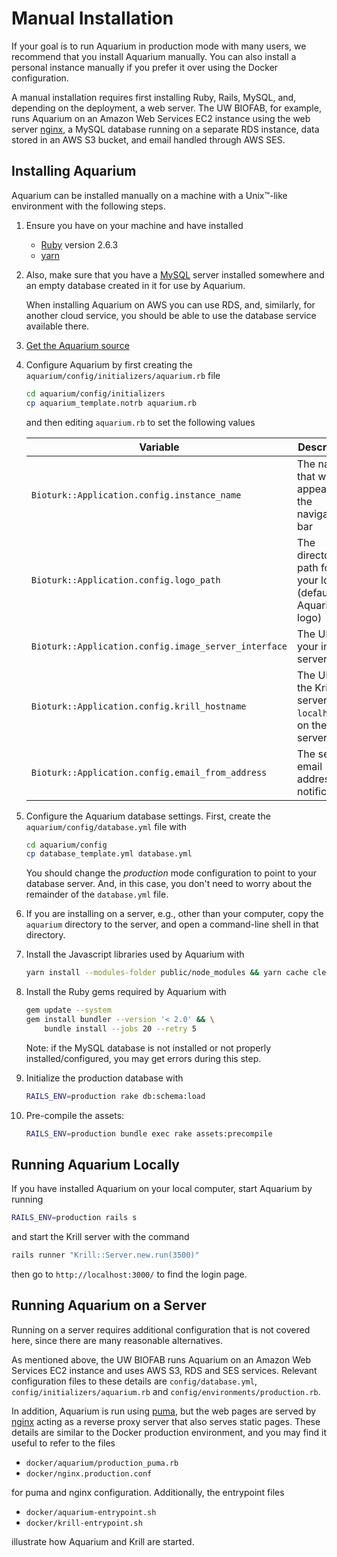 # Manual Installation

If your goal is to run Aquarium in production mode with many users, we recommend that you install Aquarium manually.
You can also install a personal instance manually if you prefer it over using the Docker configuration.

A manual installation requires first installing Ruby, Rails, MySQL, and, depending on the deployment, a web server.
The UW BIOFAB, for example, runs Aquarium on an Amazon Web Services EC2 instance using the web server [nginx](http://nginx.org), a MySQL database running on a separate RDS instance,
data stored in an AWS S3 bucket, and email handled through AWS SES.

## Installing Aquarium

Aquarium can be installed manually on a machine with a Unix&trade;-like environment with the following steps.

1.  Ensure you have  on your machine and have installed

    - [Ruby](https://www.ruby-lang.org/) version 2.6.3
    - [yarn](https://yarnpkg.com/)
      <br>

2.  Also, make sure that you have a [MySQL](https://www.mysql.com) server installed somewhere and an empty database created in it for use by Aquarium.

    When installing Aquarium on AWS you can use RDS, and, similarly, for another cloud service, you should be able to use the database service available there.

3.  <a href="#" onclick="select('Getting Started','Getting Aquarium')">
    Get the Aquarium source
    </a>

4.  Configure Aquarium by first creating the `aquarium/config/initializers/aquarium.rb` file

    ```bash
    cd aquarium/config/initializers
    cp aquarium_template.notrb aquarium.rb
    ```

    and then editing `aquarium.rb` to set the following values

    | Variable | Description |
    |----------|-------------|
    | `Bioturk::Application.config.instance_name` | The name that will appear on the navigation bar |
    | `Bioturk::Application.config.logo_path` | The directory path for your logo (default is Aquarium logo) |
    | `Bioturk::Application.config.image_server_interface` | The URL for your image server |
    | `Bioturk::Application.config.krill_hostname` | The URL for the Krill server. Use `localhost` if on the same server. |
    | `Bioturk::Application.config.email_from_address` | The sender email address for notifications |


5.  Configure the Aquarium database settings.
    First, create the `aquarium/config/database.yml` file with

    ```bash
    cd aquarium/config
    cp database_template.yml database.yml
    ```

    You should change the _production_ mode configuration to point to your database server.
    And, in this case, you don't need to worry about the remainder of the `database.yml` file.

6.  If you are installing on a server, e.g., other than your computer, copy the `aquarium` directory to the server, and open a command-line shell in that directory.

7. Install the Javascript libraries used by Aquarium with 

   ```bash
   yarn install --modules-folder public/node_modules && yarn cache clean
   ```

8.  Install the Ruby gems required by Aquarium with

    ```bash
    gem update --system
    gem install bundler --version '< 2.0' && \
        bundle install --jobs 20 --retry 5
    ```

    Note: if the MySQL database is not installed or not properly installed/configured, you may get errors during this step.

9.  Initialize the production database with

    ```bash
    RAILS_ENV=production rake db:schema:load
    ```

10. Pre-compile the assets:

    ```bash
    RAILS_ENV=production bundle exec rake assets:precompile
    ```

## Running Aquarium Locally

If you have installed Aquarium on your local computer, start Aquarium by running

```bash
RAILS_ENV=production rails s
```

and start the Krill server with the command

```bash
rails runner "Krill::Server.new.run(3500)"
```

then go to `http://localhost:3000/` to find the login page.

## Running Aquarium on a Server

Running on a server requires additional configuration that is not covered here, since there are many reasonable alternatives.

As mentioned above, the UW BIOFAB runs Aquarium on an Amazon Web Services EC2 instance and uses AWS S3, RDS and SES services.
Relevant configuration files to these details are `config/database.yml`, `config/initializers/aquarium.rb` and `config/environments/production.rb`.

In addition, Aquarium is run using [puma](http://puma.io), but the web pages are served by [nginx](http://nginx.org) acting as a reverse proxy server that also serves static pages.
These details are similar to the Docker production environment, and you may find it useful to refer to the files

- `docker/aquarium/production_puma.rb`
- `docker/nginx.production.conf`

for puma and nginx configuration.
Additionally, the entrypoint files

- `docker/aquarium-entrypoint.sh`
- `docker/krill-entrypoint.sh`

illustrate how Aquarium and Krill are started.
